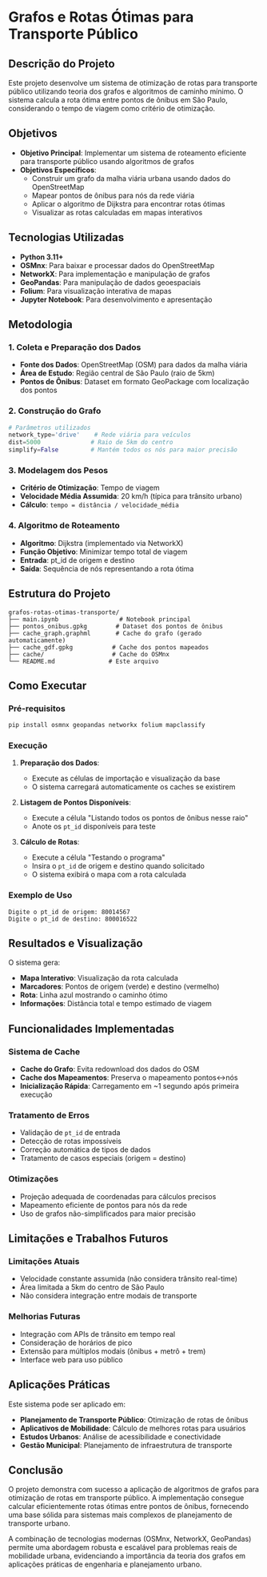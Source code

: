 # Grafos e Rotas Ótimas para Transporte Público

## Descrição do Projeto

Este projeto desenvolve um sistema de otimização de rotas para transporte público utilizando teoria dos grafos e algoritmos de caminho mínimo. O sistema calcula a rota ótima entre pontos de ônibus em São Paulo, considerando o tempo de viagem como critério de otimização.

## Objetivos

- **Objetivo Principal**: Implementar um sistema de roteamento eficiente para transporte público usando algoritmos de grafos
- **Objetivos Específicos**:
  - Construir um grafo da malha viária urbana usando dados do OpenStreetMap
  - Mapear pontos de ônibus para nós da rede viária
  - Aplicar o algoritmo de Dijkstra para encontrar rotas ótimas
  - Visualizar as rotas calculadas em mapas interativos

## Tecnologias Utilizadas

- **Python 3.11+**
- **OSMnx**: Para baixar e processar dados do OpenStreetMap
- **NetworkX**: Para implementação e manipulação de grafos
- **GeoPandas**: Para manipulação de dados geoespaciais
- **Folium**: Para visualização interativa de mapas
- **Jupyter Notebook**: Para desenvolvimento e apresentação

## Metodologia

### 1. Coleta e Preparação dos Dados
- **Fonte dos Dados**: OpenStreetMap (OSM) para dados da malha viária
- **Área de Estudo**: Região central de São Paulo (raio de 5km)
- **Pontos de Ônibus**: Dataset em formato GeoPackage com localização dos pontos

### 2. Construção do Grafo
```python
# Parâmetros utilizados
network_type='drive'    # Rede viária para veículos
dist=5000              # Raio de 5km do centro
simplify=False         # Mantém todos os nós para maior precisão
```

### 3. Modelagem dos Pesos
- **Critério de Otimização**: Tempo de viagem
- **Velocidade Média Assumida**: 20 km/h (típica para trânsito urbano)
- **Cálculo**: `tempo = distância / velocidade_média`

### 4. Algoritmo de Roteamento
- **Algoritmo**: Dijkstra (implementado via NetworkX)
- **Função Objetivo**: Minimizar tempo total de viagem
- **Entrada**: pt_id de origem e destino
- **Saída**: Sequência de nós representando a rota ótima

## Estrutura do Projeto

```
grafos-rotas-otimas-transporte/
├── main.ipynb                 # Notebook principal
├── pontos_onibus.gpkg        # Dataset dos pontos de ônibus
├── cache_graph.graphml       # Cache do grafo (gerado automaticamente)
├── cache_gdf.gpkg           # Cache dos pontos mapeados
├── cache/                   # Cache do OSMnx
└── README.md               # Este arquivo
```

## Como Executar

### Pré-requisitos
```bash
pip install osmnx geopandas networkx folium mapclassify
```

### Execução
1. **Preparação dos Dados**:
   - Execute as células de importação e visualização da base
   - O sistema carregará automaticamente os caches se existirem

2. **Listagem de Pontos Disponíveis**:
   - Execute a célula "Listando todos os pontos de ônibus nesse raio"
   - Anote os `pt_id` disponíveis para teste

3. **Cálculo de Rotas**:
   - Execute a célula "Testando o programa"
   - Insira o `pt_id` de origem e destino quando solicitado
   - O sistema exibirá o mapa com a rota calculada

### Exemplo de Uso
```
Digite o pt_id de origem: 80014567
Digite o pt_id de destino: 800016522
```

## Resultados e Visualização

O sistema gera:
- **Mapa Interativo**: Visualização da rota calculada
- **Marcadores**: Pontos de origem (verde) e destino (vermelho)
- **Rota**: Linha azul mostrando o caminho ótimo
- **Informações**: Distância total e tempo estimado de viagem

## Funcionalidades Implementadas

### Sistema de Cache
- **Cache do Grafo**: Evita redownload dos dados do OSM
- **Cache dos Mapeamentos**: Preserva o mapeamento pontos↔nós
- **Inicialização Rápida**: Carregamento em ~1 segundo após primeira execução

### Tratamento de Erros
- Validação de `pt_id` de entrada
- Detecção de rotas impossíveis
- Correção automática de tipos de dados
- Tratamento de casos especiais (origem = destino)

### Otimizações
- Projeção adequada de coordenadas para cálculos precisos
- Mapeamento eficiente de pontos para nós da rede
- Uso de grafos não-simplificados para maior precisão

## Limitações e Trabalhos Futuros

### Limitações Atuais
- Velocidade constante assumida (não considera trânsito real-time)
- Área limitada a 5km do centro de São Paulo
- Não considera integração entre modais de transporte

### Melhorias Futuras
- Integração com APIs de trânsito em tempo real
- Consideração de horários de pico
- Extensão para múltiplos modais (ônibus + metrô + trem)
- Interface web para uso público

## Aplicações Práticas

Este sistema pode ser aplicado em:
- **Planejamento de Transporte Público**: Otimização de rotas de ônibus
- **Aplicativos de Mobilidade**: Cálculo de melhores rotas para usuários
- **Estudos Urbanos**: Análise de acessibilidade e conectividade
- **Gestão Municipal**: Planejamento de infraestrutura de transporte

## Conclusão

O projeto demonstra com sucesso a aplicação de algoritmos de grafos para otimização de rotas em transporte público. A implementação consegue calcular eficientemente rotas ótimas entre pontos de ônibus, fornecendo uma base sólida para sistemas mais complexos de planejamento de transporte urbano.

A combinação de tecnologias modernas (OSMnx, NetworkX, GeoPandas) permite uma abordagem robusta e escalável para problemas reais de mobilidade urbana, evidenciando a importância da teoria dos grafos em aplicações práticas de engenharia e planejamento urbano.